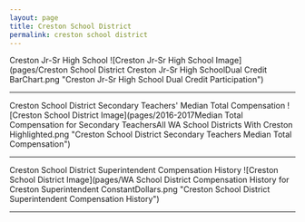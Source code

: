 ```yaml
---
layout: page
title: Creston School District
permalink: creston school district
---
```



Creston Jr-Sr High School
![Creston Jr-Sr High School Image](pages/Creston School District Creston Jr-Sr High SchoolDual Credit BarChart.png "Creston Jr-Sr High School Dual Credit Participation")

___

Creston School District Secondary Teachers' Median Total Compensation
![Creston School District Image](pages/2016-2017Median Total Compensation for Secondary TeachersAll WA School Districts With Creston Highlighted.png "Creston School District Secondary Teachers Median Total Compensation")

___

Creston School District Superintendent Compensation History
![Creston School District Image](pages/WA School District Compensation History for Creston Superintendent ConstantDollars.png "Creston School District Superintendent Compensation History")

___

